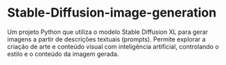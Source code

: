 # Stable-Diffusion-image-generation
Um projeto Python que utiliza o modelo Stable Diffusion XL para gerar imagens a partir de descrições textuais (prompts). Permite explorar a criação de arte e conteúdo visual com inteligência artificial, controlando o estilo e o conteúdo da imagem gerada.
